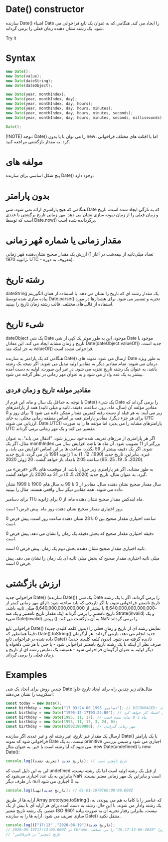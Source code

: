 # Date() constructor

سازنده Date() اشیاء Date را ایجاد می کند. هنگامی که به عنوان یک تابع فراخوانی می شود، یک رشته نشان دهنده زمان فعلی را برمی گرداند.

Try it

# Syntax

```js
new Date();
new Date(value);
new Date(dateString);
new Date(dateObject);

new Date(year, monthIndex);
new Date(year, monthIndex, day);
new Date(year, monthIndex, day, hours);
new Date(year, monthIndex, day, hours, minutes);
new Date(year, monthIndex, day, hours, minutes, seconds);
new Date(year, monthIndex, day, hours, minutes, seconds, milliseconds);

Date();
```

[!NOTE] توجه: Date() را می توان با یا بدون new، اما با افکت های مختلف فراخوانی کرد. به مقدار بازگشتی مراجعه کنید.

# مولفه های

پنج شکل اساسی برای سازنده Date() وجود دارد:

# بدون پارامتر

هنگامی که هیچ پارامتری ارائه نمی شود، شی Date که به تازگی ایجاد شده است، تاریخ و زمان فعلی را از زمان نمونه سازی نشان می دهد. مهر زمانی تاریخ برگشتی با عددی است که توسط Date.now() برگردانده شده است.

# مقدار زمانی یا شماره مُهر زمانی

ارزش
یک مقدار صحیح نشان‌دهنده مُهر زمانی (تعداد میلی‌ثانیه از نیمه‌شب در آغاز 1 ژانویه 1970، UTC - معروف به دوره).

# رشته تاریخ

dateString
یک مقدار رشته ای که تاریخ را نشان می دهد، با استفاده از همان الگوریتم پیاده سازی شده توسط Date.parse() تجزیه و تفسیر می شود. برای هشدارها در مورد استفاده از قالب‌های مختلف، قالب رشته زمان تاریخ را ببینید.

# شیء تاریخ

dateObject
یک شی Date موجود. این به طور موثر یک کپی از شی Date موجود با تاریخ و زمان مشابه ایجاد می کند. این معادل Date(dateObject.valueOf() جدید است، به جز اینکه متد valueOf() فراخوانی نشده است.

هنگامی که یک پارامتر به سازنده Date() ارسال می شود، نمونه های Date به طور ویژه درمان می شوند. تمام مقادیر دیگر به مقادیر اولیه تبدیل می شوند. اگر نتیجه یک رشته باشد، به عنوان یک رشته تاریخ تجزیه می شود. در غیر این صورت، اولیه به دست آمده بیشتر به یک عدد وادار می شود و به عنوان مهر زمانی در نظر گرفته می شود.

## مقادیر مولفه تاریخ و زمان فردی

با توجه به حداقل یک سال و ماه، این فرم از Date() یک شیء Date را برمی گرداند که مقادیر مؤلفه آن (سال، ماه، روز، ساعت، دقیقه، ثانیه و میلی ثانیه) همه از پارامترهای زیر می آیند. به هر فیلد از دست رفته کمترین مقدار ممکن داده می شود (1 برای روز و 0 برای هر جزء دیگر). مقادیر پارامتر همه بر اساس منطقه زمانی محلی، به جای UTC ارزیابی می شوند. Date.UTC() پارامترهای مشابه را می پذیرد اما مولفه ها را به صورت UTC تفسیر می کند و یک مهر زمانی برمی گرداند.

اگر هر پارامتری از مرزهای تعریف شده خود سرریز شود، "انتقال می یابد". به عنوان مثال، اگر یک monthIndex بزرگتر از 11 تصویب شود، آن ماه ها باعث افزایش سال می شوند. اگر یک دقیقه بیشتر از 59 بگذرد، ساعت ها بر این اساس افزایش می یابد، و غیره. بنابراین، تاریخ جدید (1990، 12، 1) به 1 ژانویه 1991 باز می گردد. تاریخ جدید (2020، 5، 19، 25، 65) ساعت 2:05 بامداد باز خواهد گشت. 20 ژوئن 2020.

به طور مشابه، اگر هر پارامتری زیر جریان باشد، از موقعیت های بالاتر «قرض» می گیرد. به عنوان مثال، تاریخ جدید (2020، 5، 0) در 31 مه 2020 باز خواهد گشت.

سال
مقدار صحیح نشان دهنده سال. مقادیر از 0 تا 99 به سال های 1900 تا 1999 نشان داده می شوند. همه مقادیر دیگر سال واقعی هستند. مثال را ببینید.

ماه ایندکس
مقدار صحیح نشان دهنده ماه، از 0 برای ژانویه تا 11 برای دسامبر.

روز اختیاری
مقدار صحیح نشان دهنده روز ماه. پیش فرض 1 است.

ساعت اختیاری
مقدار صحیح بین 0 تا 23 نشان دهنده ساعت روز است. پیش فرض 0 است.

دقیقه اختیاری
مقدار صحیح که بخش دقیقه یک زمان را نشان می دهد. پیش فرض 0 است.

ثانیه اختیاری
مقدار صحیح نشان دهنده بخش دوم یک زمان. پیش فرض 0 است.

میلی ثانیه اختیاری
مقدار صحیح که بخش میلی ثانیه ای یک زمان را نشان می دهد. پیش فرض 0 است.

# ارزش بازگشتی

فراخوانی جدید Date() (سازنده Date()) یک شی Date را برمی گرداند. اگر با یک رشته تاریخ نامعتبر فراخوانی شود، یا اگر تاریخی که باید ساخته شود دارای مهر زمانی کمتر از -8,640,000,000,000,000 یا بیشتر از 8,640,000,000,000,000 میلی ثانیه باشد، تاریخ نامعتبر را برمی گرداند (یک مقدار تاریخ نامعتبر و یک متد Strate(invalid) و یک شیء Date(invalid) به آن بازگشت می کند. () روش NaN را برمی گرداند.

فراخوانی تابع Date() (بدون کلمه کلیدی جدید) نمایش رشته ای از تاریخ و زمان فعلی را دقیقاً همانطور که Date().toString() جدید انجام می دهد، بازمی گرداند. هر آرگومان داده شده در فراخوانی تابع Date() (بدون کلمه کلیدی جدید) نادیده گرفته می شود. صرف نظر از اینکه با یک رشته تاریخ نامعتبر فراخوانی شود - یا حتی با هر شی دلخواه یا دیگر اولیه به عنوان آرگومان فراخوانی شود - همیشه یک نمایش رشته ای از تاریخ و زمان فعلی را برمی گرداند.

# Examples

چندین روش برای ایجاد یک شی Date
مثال‌های زیر چندین راه برای ایجاد تاریخ جاوا اسکریپت را نشان می‌دهند:

```js
const today = new Date();
const birthday = new Date("17 دسامبر 1995 03:24:00"); // DSCOURAGED: ممکن است در همه زمان‌های اجرا کار نکند
const birthday = new Date("1995-12-17T03:24:00"); // این استاندارد است و قابل اعتماد کار خواهد کرد
const birthday = new Date(1995, 11, 17); // ماه با 0 نمایه شده است
const birthday = new Date(1995, 11, 17, 3, 24, 0);
const birthday = new Date(628021800000); // مهر زمانی گذراندن
```

ارسال یک مقدار غیر تاریخ، غیر رشته ای و غیر عددی
اگر سازنده Date() با یک پارامتر فراخوانی شود که نمونه Date نیست، به یک primitive اجباری می شود و سپس بررسی می شود که آیا رشته است یا خیر. به عنوان مثال، new Date(undefined) با new Date():

```js
console.log(تاریخ جدید (تعریف نشده)); // تاریخ نامعتبر است
```

این به این دلیل است که undefined از قبل یک رشته اولیه است اما یک رشته نیست، بنابراین به یک عدد اجباری می‌شود که NaN است و بنابراین یک مهر زمانی معتبر نیست. از طرف دیگر، null به 0 اجباری می شود.

```js
console.log(تاریخ جدید(تهی)); // 1970-01-01T00:00:00.000Z

```

آرایه ها از طریق Array.prototype.toString()، که عناصر را با کاما به هم می پیوندد، به یک رشته وادار می شوند. با این حال، رشته به دست آمده برای هر آرایه ای با بیش از یک عنصر، یک رشته تاریخ معتبر ISO 8601 نیست، بنابراین رفتار تجزیه آن به صورت پیاده سازی تعریف می شود. آرایه ها را به سازنده Date() منتقل نکنید.

```js
console.log(تاریخ جدید(["19-06-2020", "17:13"]));
// 2020-06-19T17:13:00.000Z در Chrome، زیرا "2020-06-19,17:13" را می شناسد
// "تاریخ نامعتبر" در فایرفاکس
```
